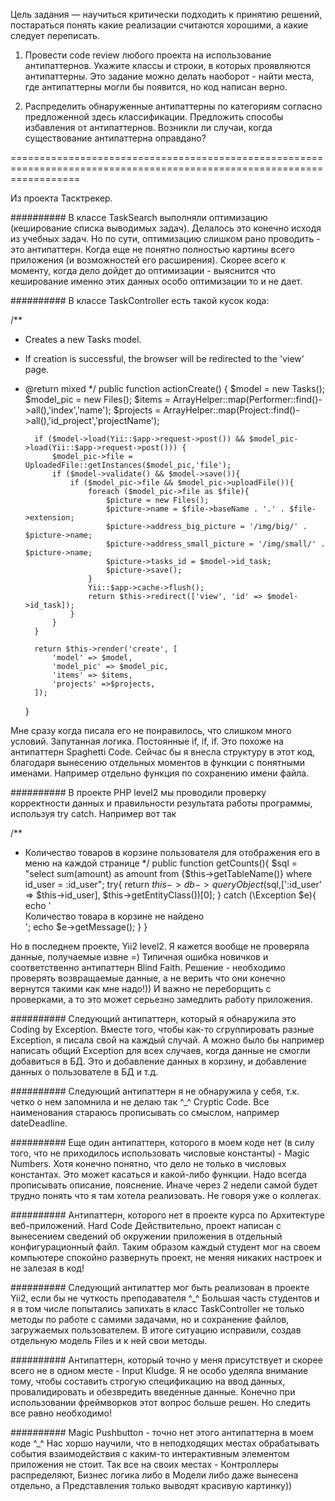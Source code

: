 Цель задания — научиться критически подходить к принятию решений, постараться понять какие реализации считаются хорошими, а какие следует переписать.

1. Провести code review любого проекта на использование антипаттернов. 
Укажите классы и строки, в которых проявляются антипаттерны. 
Это задание можно делать наоборот - найти места, где антипаттерны могли бы появится, но код написан верно.

2. Распределить обнаруженные антипаттерны по категориям согласно предложенной здесь классификации. 
Предложить способы избавления от антипаттернов. 
Возникли ли случаи, когда существование антипаттерна оправдано?

========================================================================================================================

Из проекта Тасктрекер. 

########## В классе TaskSearch выполняли оптимизацию (кеширование списка выводимых задач). Делалось это конечно исходя из учебных задач. Но по сути, оптимизацию слишком рано
проводить - это антипаттерн. Когда еще не понятно полностью картины всего приложения (и возможностей его расширения). Скорее всего к моменту, когда дело дойдет до
оптимизации - выяснится что кеширование именно этих данных особо оптимизации то и не дает.

########## В классе TaskController есть такой кусок кода:

/**
* Creates a new Tasks model.
* If creation is successful, the browser will be redirected to the 'view' page.
* @return mixed
*/
    public function actionCreate()
    {
        $model = new Tasks();
        $model_pic = new Files();
        $items = ArrayHelper::map(Performer::find()->all(),'index','name');
        $projects = ArrayHelper::map(Project::find()->all(),'id_project','projectName');

        if ($model->load(Yii::$app->request->post()) && $model_pic->load(Yii::$app->request->post())) {
            $model_pic->file = UploadedFile::getInstances($model_pic,'file');
            if ($model->validate() && $model->save()){
                if ($model_pic->file && $model_pic->uploadFile()){
                    foreach ($model_pic->file as $file){
                        $picture = new Files();
                        $picture->name = $file->baseName . '.' . $file->extension;
                        $picture->address_big_picture = '/img/big/' . $picture->name;
                        $picture->address_small_picture = '/img/small/' . $picture->name;
                        $picture->tasks_id = $model->id_task;
                        $picture->save();
                    }
                    Yii::$app->cache->flush();
                    return $this->redirect(['view', 'id' => $model->id_task]);
                }
            }
        }

        return $this->render('create', [
            'model' => $model,
            'model_pic' => $model_pic,
            'items' => $items,
            'projects' =>$projects,
        ]);
    }

 Мне сразу когда писала его не понравилось, что слишком много условий. Запутанная логика. Постоянные if, if, if. Это похоже на антипаттерн Spaghetti Code.
 Сейчас бы я внесла структуру в этот код, благодаря вынесению отдельных моментов в функции с понятными именами. Например отдельно функция по сохранению имени файла.
 
  
  
########## В проекте PHP level2 мы проводили проверку корректности данных и правильности результата работы программы, используя try catch. Например вот так

/**
* Количество товаров в корзине пользователя для отображения его в меню на каждой странице
*/
    public function getCounts(){
        $sql = "select sum(amount) as amount from {$this->getTableName()} where id_user = :id_user";
        try{
            return $this->db->queryObject($sql,[':id_user' => $this->id_user], $this->getEntityClass())[0];
        } catch (\Exception $e){
            echo '<br>Количество товара в корзине не найдено<br>'; echo $e->getMessage();
        }
    }

Но в последнем проекте, Yii2 level2. Я кажется вообще не проверяла данные, получаемые извне =) Типичная ошибка новичков и соответственно антипаттерн Blind Faith.
Решение - необходимо проверять возвращаемые данные, а не верить что они конечно вернутся такими как мне надо!)) И важно не переборщить с проверками, а то это может
серьезно замедлить работу приложения.


########## Следующий антипаттерн, который я обнаружила это Coding by Exception. Вместе того, чтобы как-то сгруппировать разные Exception, я писала свой на каждый случай.
А можно было бы например написать общий Exception для всех случаев, когда данные не смогли добавиться в БД. Это и добавление данных в корзину, 
и добавление данных о пользователе в БД и т.д.  


########## Следующий антипаттерн я не обнаружила у себя, т.к. четко о нем запомнила и не делаю так ^_^  Cryptic Code. 
Все наименования стараюсь прописывать со смыслом, например dateDeadline. 

########## Еще один антипаттерн, которого в моем коде нет (в силу того, что не приходилось использовать числовые константы) - Magic Numbers.
Хотя конечно понятно, что дело не только в числовых константах. Это может касаться и какой-либо функции. Надо всегда прописывать описание, пояснение. 
Иначе через 2 недели самой будет трудно понять что я там хотела реализовать. Не говоря уже о коллегах.

########## Антипаттерн, которого нет в проекте курса по Архитектуре веб-приложений. Hard Code
Действительно, проект написан с вынесением сведений об окружении приложения в отдельный конфигурационный файл. Таким образом каждый студент мог
на своем компьютере спокойно развернуть проект, не меняя никаких настроек и не залезая в код!

########## Следующий антипаттер мог быть реализован в проекте Yii2, если бы не чуткость преподавателя ^_^
Большая часть студентов и я в том числе попытались запихать в класс TaskController не только методы по работе с самими задачами, но и сохранение файлов, загружаемых 
пользователем.
В итоге ситуацию исправили, создав отдельную модель Files и к ней свои методы.
 
########## Антипаттерн, который точно у меня присутствует и скорее всего не в одном месте - Input Kludge.
Я не особо уделяла внимание тому, чтобы составить строгую спецификацию на ввод данных, провалидировать и обезвредить введенные данные.
Конечно при использовании фреймворков этот вопрос больше решен. Но следить все равно необходимо!

########## Magic Pushbutton - точно нет этого антипаттерна в моем коде ^_^
Нас хоршо научили, что в неподходящих местах обрабатывать события взаимодействия с каким-то интерактивным элементом приложения не стоит.
Так все на своих местах - Контроллеры распределяют, Бизнес логика либо в Модели либо даже вынесена отдельно, а Представления только выводят красивую картинку))


